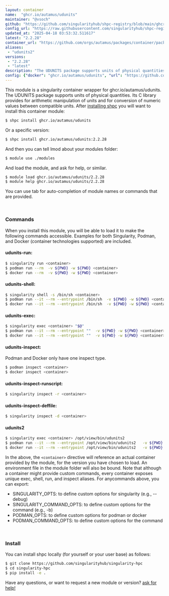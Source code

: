```yaml
---
layout: container
name:  "ghcr.io/autamus/udunits"
maintainer: "@vsoch"
github: "https://github.com/singularityhub/shpc-registry/blob/main/ghcr.io/autamus/udunits/container.yaml"
config_url: "https://raw.githubusercontent.com/singularityhub/shpc-registry/main/ghcr.io/autamus/udunits/container.yaml"
updated_at: "2025-04-18 03:53:32.511617"
latest: "2.2.28"
container_url: "https://github.com/orgs/autamus/packages/container/package/udunits"
aliases:
 - "udunits2"
versions:
 - "2.2.28"
 - "latest"
description: "The UDUNITS package supports units of physical quantities. Its C library provides for arithmetic manipulation of units and for conversion of numeric values between compatible units."
config: {"docker": "ghcr.io/autamus/udunits", "url": "https://github.com/orgs/autamus/packages/container/package/udunits", "maintainer": "@vsoch", "description": "The UDUNITS package supports units of physical quantities. Its C library provides for arithmetic manipulation of units and for conversion of numeric values between compatible units.", "latest": {"2.2.28": "sha256:3143623c65c37c22a4a301ba4eb82941af4f9f196f6d504eab9051d45e30b1ab"}, "tags": {"2.2.28": "sha256:3143623c65c37c22a4a301ba4eb82941af4f9f196f6d504eab9051d45e30b1ab", "latest": "sha256:3143623c65c37c22a4a301ba4eb82941af4f9f196f6d504eab9051d45e30b1ab"}, "aliases": {"udunits2": "/opt/view/bin/udunits2"}}
---
```


This module is a singularity container wrapper for ghcr.io/autamus/udunits.
The UDUNITS package supports units of physical quantities. Its C library provides for arithmetic manipulation of units and for conversion of numeric values between compatible units.
After [installing shpc](#install) you will want to install this container module:


```bash
$ shpc install ghcr.io/autamus/udunits
```

Or a specific version:

```bash
$ shpc install ghcr.io/autamus/udunits:2.2.28
```

And then you can tell lmod about your modules folder:

```bash
$ module use ./modules
```

And load the module, and ask for help, or similar.

```bash
$ module load ghcr.io/autamus/udunits/2.2.28
$ module help ghcr.io/autamus/udunits/2.2.28
```

You can use tab for auto-completion of module names or commands that are provided.

<br>

### Commands

When you install this module, you will be able to load it to make the following commands accessible.
Examples for both Singularity, Podman, and Docker (container technologies supported) are included.

#### udunits-run:

```bash
$ singularity run <container>
$ podman run --rm  -v ${PWD} -w ${PWD} <container>
$ docker run --rm  -v ${PWD} -w ${PWD} <container>
```

#### udunits-shell:

```bash
$ singularity shell -s /bin/sh <container>
$ podman run --it --rm --entrypoint /bin/sh  -v ${PWD} -w ${PWD} <container>
$ docker run --it --rm --entrypoint /bin/sh  -v ${PWD} -w ${PWD} <container>
```

#### udunits-exec:

```bash
$ singularity exec <container> "$@"
$ podman run --it --rm --entrypoint ""  -v ${PWD} -w ${PWD} <container> "$@"
$ docker run --it --rm --entrypoint ""  -v ${PWD} -w ${PWD} <container> "$@"
```

#### udunits-inspect:

Podman and Docker only have one inspect type.

```bash
$ podman inspect <container>
$ docker inspect <container>
```

#### udunits-inspect-runscript:

```bash
$ singularity inspect -r <container>
```

#### udunits-inspect-deffile:

```bash
$ singularity inspect -d <container>
```


#### udunits2

```bash
$ singularity exec <container> /opt/view/bin/udunits2
$ podman run --it --rm --entrypoint /opt/view/bin/udunits2   -v ${PWD} -w ${PWD} <container> -c " $@"
$ docker run --it --rm --entrypoint /opt/view/bin/udunits2   -v ${PWD} -w ${PWD} <container> -c " $@"
```



In the above, the `<container>` directive will reference an actual container provided
by the module, for the version you have chosen to load. An environment file in the
module folder will also be bound. Note that although a container
might provide custom commands, every container exposes unique exec, shell, run, and
inspect aliases. For anycommands above, you can export:

 - SINGULARITY_OPTS: to define custom options for singularity (e.g., --debug)
 - SINGULARITY_COMMAND_OPTS: to define custom options for the command (e.g., -b)
 - PODMAN_OPTS: to define custom options for podman or docker
 - PODMAN_COMMAND_OPTS: to define custom options for the command

<br>

### Install

You can install shpc locally (for yourself or your user base) as follows:

```bash
$ git clone https://github.com/singularityhub/singularity-hpc
$ cd singularity-hpc
$ pip install -e .
```

Have any questions, or want to request a new module or version? [ask for help!](https://github.com/singularityhub/singularity-hpc/issues)